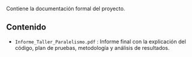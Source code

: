 Contiene la documentación formal del proyecto.

## Contenido
- `Informe_Taller_Paralelismo.pdf` : Informe final con la explicación del código, plan de pruebas, metodología y análisis de resultados.